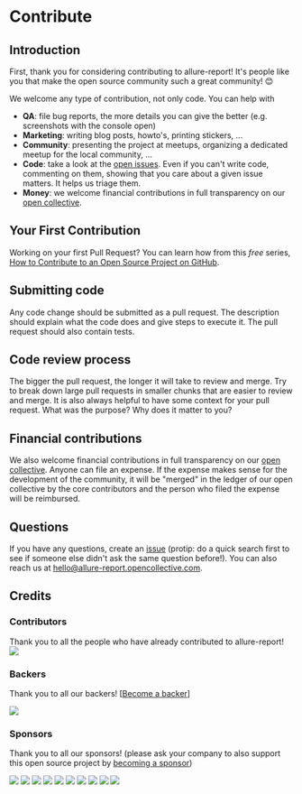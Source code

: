 # Contribute

## Introduction

First, thank you for considering contributing to allure-report! It's people like you that make the open source community such a great community! 😊

We welcome any type of contribution, not only code. You can help with 
- **QA**: file bug reports, the more details you can give the better (e.g. screenshots with the console open)
- **Marketing**: writing blog posts, howto's, printing stickers, ...
- **Community**: presenting the project at meetups, organizing a dedicated meetup for the local community, ...
- **Code**: take a look at the [open issues](issues). Even if you can't write code, commenting on them, showing that you care about a given issue matters. It helps us triage them.
- **Money**: we welcome financial contributions in full transparency on our [open collective](https://opencollective.com/allure-report).

## Your First Contribution

Working on your first Pull Request? You can learn how from this *free* series, [How to Contribute to an Open Source Project on GitHub](https://egghead.io/series/how-to-contribute-to-an-open-source-project-on-github).

## Submitting code

Any code change should be submitted as a pull request. The description should explain what the code does and give steps to execute it. The pull request should also contain tests.

## Code review process

The bigger the pull request, the longer it will take to review and merge. Try to break down large pull requests in smaller chunks that are easier to review and merge.
It is also always helpful to have some context for your pull request. What was the purpose? Why does it matter to you?

## Financial contributions

We also welcome financial contributions in full transparency on our [open collective](https://opencollective.com/allure-report).
Anyone can file an expense. If the expense makes sense for the development of the community, it will be "merged" in the ledger of our open collective by the core contributors and the person who filed the expense will be reimbursed.

## Questions

If you have any questions, create an [issue](issue) (protip: do a quick search first to see if someone else didn't ask the same question before!).
You can also reach us at hello@allure-report.opencollective.com.

## Credits

### Contributors

Thank you to all the people who have already contributed to allure-report!
<a href="graphs/contributors"><img src="https://opencollective.com/allure-report/contributors.svg?width=890" /></a>


### Backers

Thank you to all our backers! [[Become a backer](https://opencollective.com/allure-report#backer)]

<a href="https://opencollective.com/allure-report#backers" target="_blank"><img src="https://opencollective.com/allure-report/backers.svg?width=890"></a>


### Sponsors

Thank you to all our sponsors! (please ask your company to also support this open source project by [becoming a sponsor](https://opencollective.com/allure-report#sponsor))

<a href="https://opencollective.com/allure-report/sponsor/0/website" target="_blank"><img src="https://opencollective.com/allure-report/sponsor/0/avatar.svg"></a>
<a href="https://opencollective.com/allure-report/sponsor/1/website" target="_blank"><img src="https://opencollective.com/allure-report/sponsor/1/avatar.svg"></a>
<a href="https://opencollective.com/allure-report/sponsor/2/website" target="_blank"><img src="https://opencollective.com/allure-report/sponsor/2/avatar.svg"></a>
<a href="https://opencollective.com/allure-report/sponsor/3/website" target="_blank"><img src="https://opencollective.com/allure-report/sponsor/3/avatar.svg"></a>
<a href="https://opencollective.com/allure-report/sponsor/4/website" target="_blank"><img src="https://opencollective.com/allure-report/sponsor/4/avatar.svg"></a>
<a href="https://opencollective.com/allure-report/sponsor/5/website" target="_blank"><img src="https://opencollective.com/allure-report/sponsor/5/avatar.svg"></a>
<a href="https://opencollective.com/allure-report/sponsor/6/website" target="_blank"><img src="https://opencollective.com/allure-report/sponsor/6/avatar.svg"></a>
<a href="https://opencollective.com/allure-report/sponsor/7/website" target="_blank"><img src="https://opencollective.com/allure-report/sponsor/7/avatar.svg"></a>
<a href="https://opencollective.com/allure-report/sponsor/8/website" target="_blank"><img src="https://opencollective.com/allure-report/sponsor/8/avatar.svg"></a>
<a href="https://opencollective.com/allure-report/sponsor/9/website" target="_blank"><img src="https://opencollective.com/allure-report/sponsor/9/avatar.svg"></a>

<!-- This `CONTRIBUTING.md` is based on @nayafia's template https://github.com/nayafia/contributing-template -->